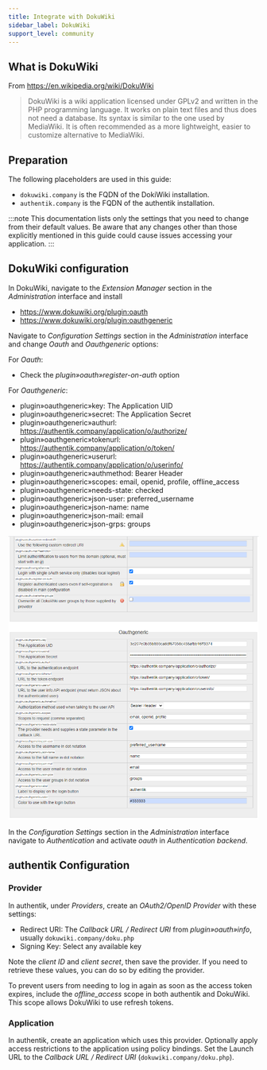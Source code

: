 ```yaml
---
title: Integrate with DokuWiki
sidebar_label: DokuWiki
support_level: community
---
```


## What is DokuWiki

From https://en.wikipedia.org/wiki/DokuWiki

> DokuWiki is a wiki application licensed under GPLv2 and written in the PHP programming language. It works on plain text files and thus does not need a database. Its syntax is similar to the one used by MediaWiki. It is often recommended as a more lightweight, easier to customize alternative to MediaWiki.

## Preparation

The following placeholders are used in this guide:

- `dokuwiki.company` is the FQDN of the DokiWiki installation.
- `authentik.company` is the FQDN of the authentik installation.

:::note
This documentation lists only the settings that you need to change from their default values. Be aware that any changes other than those explicitly mentioned in this guide could cause issues accessing your application.
:::

## DokuWiki configuration

In DokuWiki, navigate to the _Extension Manager_ section in the _Administration_ interface and install

- https://www.dokuwiki.org/plugin:oauth
- https://www.dokuwiki.org/plugin:oauthgeneric

Navigate to _Configuration Settings_ section in the _Administration_ interface and change _Oauth_ and _Oauthgeneric_ options:

For _Oauth_:

- Check the _plugin»oauth»register-on-auth_ option

For _Oauthgeneric_:

- plugin»oauthgeneric»key: The Application UID
- plugin»oauthgeneric»secret: The Application Secret
- plugin»oauthgeneric»authurl: https://authentik.company/application/o/authorize/
- plugin»oauthgeneric»tokenurl: https://authentik.company/application/o/token/
- plugin»oauthgeneric»userurl: https://authentik.company/application/o/userinfo/
- plugin»oauthgeneric»authmethod: Bearer Header
- plugin»oauthgeneric»scopes: email, openid, profile, offline_access
- plugin»oauthgeneric»needs-state: checked
- plugin»oauthgeneric»json-user: preferred_username
- plugin»oauthgeneric»json-name: name
- plugin»oauthgeneric»json-mail: email
- plugin»oauthgeneric»json-grps: groups

![](./dokuwiki_oauth_generic.png)

In the _Configuration Settings_ section in the _Administration_ interface navigate to _Authentication_ and activate _oauth_ in _Authentication backend_.

## authentik Configuration

### Provider

In authentik, under _Providers_, create an _OAuth2/OpenID Provider_ with these settings:

- Redirect URI: The _Callback URL / Redirect URI_ from _plugin»oauth»info_, usually `dokuwiki.company/doku.php`
- Signing Key: Select any available key

Note the _client ID_ and _client secret_, then save the provider. If you need to retrieve these values, you can do so by editing the provider.

To prevent users from needing to log in again as soon as the access token expires, include the _offline_access_ scope in both authentik and DokuWiki. This scope allows DokuWiki to use refresh tokens.

### Application

In authentik, create an application which uses this provider. Optionally apply access restrictions to the application using policy bindings.
Set the Launch URL to the _Callback URL / Redirect URI_ (`dokuwiki.company/doku.php`).
